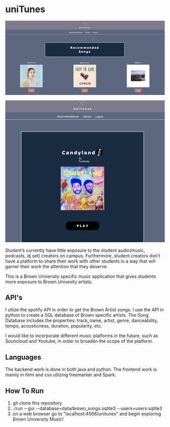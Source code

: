 # uniTunes

![Recommended Song Page](home.png)

![Recommended Song Page](song.png)

Student’s currently have little exposure to the student audio(music, podcasts, dj set) creators on campus.
Furthermore, student creators don’t have a platform to share their work with other students in a way that 
will garner their work the attention that they deserve.

This is a Brown University specific music application that gives students more exposure to Brown Univesity artists. 

## API's 

I utlize the spotify API in order to get the Brown Artist songs. I use the API in python to create a SQL database of 
Brown specific artists. The Song Database includes the properties: track_name, artist, genre, danceability, tempo, 
acousticness, duration, popularity, etc. 

I would like to incorporate different music platforms in the future, such as Souncloud and Youtube, in order 
to broaden the scope of the platform. 

## Languages 

The backend work is done in both java and python. The frontend work is mainly in html and css utlizing 
freemarker and Spark. 

## How To Run

1. git clone this repository 
2. ./run --gui --database=data/brown_songs.sqlite3 --users=users.sqlite3
3. on a web browser go to "localhost:4566/unitunes" and begin exploring Brown University Music!





